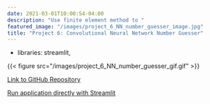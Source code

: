 ```yaml
---
date: 2021-03-01T10:00:54-04:00
description: "Use finite element method to "
featured_image: "/images/project_6_NN_number_guesser_image.jpg"
title: "Project 6: Convolutional Neural Network Number Guesser"
---
```


* libraries: streamlit,

{{< figure src="/images/project_6_NN_number_guesser_gif.gif" >}}

[Link to GitHub Repository](https://github.com/bdoellinger/)

[Run application directly with Streamlit](https://share.streamlit.io/bdoellinger/06_cnn_number_guesser/main/neural_network_number_guesser.py)
